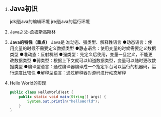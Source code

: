  

1. ## Java初识

    jdk是java的编辑环境
    jre是java的运行环境

2. Java之父-詹姆斯高斯林

3. **Java的特性（重点）**
    Java是 准动态、强类型、解释性语言
    ●动态语言：使用变量的时候不需要定义数据类型
    ●静态语言：使用变量的时候需要定义数据类型
    ●准动态：反射机制
    ●强类型：先定义后使用，变量一旦定义，不能更改数据类型
    ●弱类型：根据上下文就可以知道数据类型，变量可以随时更改数据类型
    ●编译型语言：通过编译器编译成一个指定平台可以运行的机器码，运行速度比较快
    ●解释型语言：通过解释器对源码进行动态解释

4. Hello World的实现 

   ```java
   public class HelloWorldTest {
       public static void main(String[] args) {
           System.out.println("helloWorld");
       }
   }
   ```
